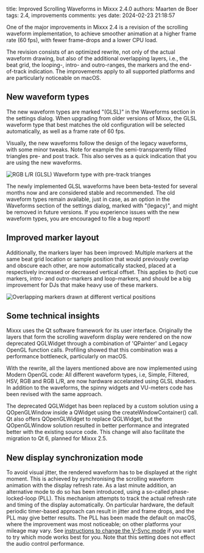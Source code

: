title: Improved Scrolling Waveforms in Mixxx 2.4.0
authors: Maarten de Boer
tags: 2.4, improvements
comments: yes
date: 2024-02-23 21:18:57

One of the major improvements in Mixxx 2.4 is a revision of the scrolling waveform implementation, to achieve smoother animation at a higher frame rate (60 fps), with fewer frame-drops and a lower CPU load.

The revision consists of an optimized rewrite, not only of the actual waveform drawing, but also of the additional overlapping layers, i.e., the beat grid, the looping-, intro- and outro-ranges, the markers and the end-of-track indication. The improvements apply to all supported platforms and are particularly noticeable on macOS.

## New waveform types

The new waveform types are marked "(GLSL)" in the Waveforms section in the settings dialog. When upgrading from older versions of Mixxx, the GLSL waveform type that best matches the old configuration will be selected automatically, as well as a frame rate of 60 fps.

Visually, the new waveforms follow the design of the legacy waveforms, with some minor tweaks. Note for example the semi-transparently filled triangles pre- and post track. This also serves as a quick indication that you are using the new waveforms.

![RGB L/R (GLSL) Waveform type with pre-track trianges]({static}/images/news/glsl-rgb-lr-waveform.png)

The newly implemented GLSL waveforms have been beta-tested for several months now and are considered stable and recommended. The old waveform types remain available, just in case, as an option in the Waveforms section of the settings dialog, marked with "(legacy)", and might be removed in future versions. If you experience issues with the new waveform types, you are encouraged to file a bug report!

## Improved marker layout

Additionally, the markers layer has been improved: Multiple markers at the same beat grid location or sample position that would previously overlap and obscure each other, are now automatically stacked, placed at a respectively increased or decreased vertical offset. This applies to (hot) cue markers, intro- and outro-markers and loop-markers, and should be a big improvement for DJs that make heavy use of these markers.

![Overlapping markers drawn at different vertical positions]({static}/images/news/overlapping-markers.png)

## Some technical insights

Mixxx uses the Qt software framework for its user interface. Originally the layers that form the scrolling waveform display were rendered on the now deprecated QGLWidget through a combination of 'QPainter' and Legacy OpenGL function calls. Profiling showed that this combination was a performance bottleneck, particularly on macOS.

With the rewrite, all the layers mentioned above are now implemented using Modern OpenGL code: All different waveform types, i.e, Simple, Filtered, HSV, RGB and RGB L/R, are now hardware accelarated using GLSL shaders. In addition to the waveforms, the spinny widgets and VU-meters code has been revised with the same approach.

The deprecated QGLWidget has been replaced by a custom solution using a QOpenGLWindow inside a QWidget using the createWindowContainer() call. Qt also offers QOpenGLWidget to replace QGLWidget, but the QOpenGLWindow solution resulted in better performance and integrated better with the existing source code. This change will also facilitate the migration to Qt 6, planned for Mixxx 2.5.

## New display synchronization mode

To avoid visual jitter, the rendered waveform has to be displayed at the right moment. This is achieved by synchronising the scrolling waveform animation with the display refresh rate. As a last minute addition, an alternative mode to do so has been introduced, using a so-called phase-locked-loop (PLL). This mechanism attempts to track the actual refresh rate and timing of the display automatically. On particular hardware, the default periodic timer-based approach can result in jitter and frame drops, and the PLL may give better results. The PLL has been made the default on macOS, where the improvement was most noticeable; on other platforms your mileage may vary. See [instructions to change the V-Sync mode](https://github.com/mixxxdj/mixxx/wiki/Changing-the-VSync-Mode-for-Scrolling-Waveforms) if you want to try which mode works best for you. Note that this setting does not effect the audio control performance.
